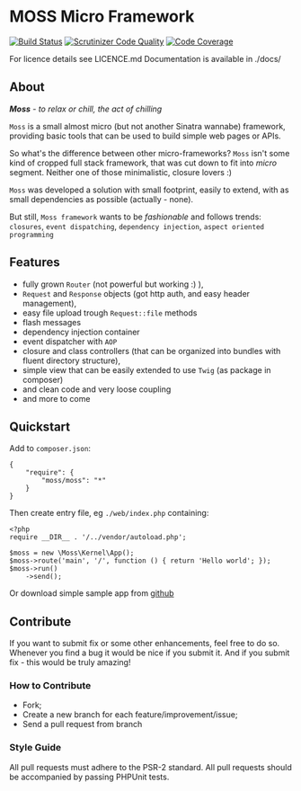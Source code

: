 # MOSS Micro Framework

[![Build Status](https://travis-ci.org/potfur/moss.png?branch=master)](https://travis-ci.org/potfur/moss)
[![Scrutinizer Code Quality](https://scrutinizer-ci.com/g/potfur/moss/badges/quality-score.png?b=master)](https://scrutinizer-ci.com/g/potfur/moss/?branch=master)
[![Code Coverage](https://scrutinizer-ci.com/g/potfur/moss/badges/coverage.png?b=master)](https://scrutinizer-ci.com/g/potfur/moss/?branch=master)

For licence details see LICENCE.md
Documentation is available in ./docs/

## About

_**Moss** - to relax or chill, the act of chilling_

`Moss` is a small almost micro (but not another Sinatra wannabe) framework, providing basic tools that can be used to build simple web pages or APIs.

So what's the difference between other micro-frameworks?
`Moss` isn't some kind of cropped full stack framework, that was cut down to fit into _micro_ segment.
Neither one of those minimalistic, closure lovers :)

`Moss` was developed a solution with small footprint, easily to extend, with as small dependencies as possible (actually - none).

But still, `Moss framework` wants to be _fashionable_ and follows trends: `closures`, `event dispatching`, `dependency injection`, `aspect oriented programming`

## Features

 * fully grown `Router` (not powerful but working :) ),
 * `Request` and `Response` objects (got http auth, and easy header management),
 * easy file upload trough `Request::file` methods
 * flash messages
 * dependency injection container
 * event dispatcher with `AOP`
 * closure and class controllers (that can be organized into bundles with fluent directory structure),
 * simple view that can be easily extended to use `Twig` (as package in composer)
 * and clean code and very loose coupling
 * and more to come

## Quickstart

Add to `composer.json`:

	{
	    "require": {
	        "moss/moss": "*"
	    }
	}

Then create entry file, eg `./web/index.php` containing:

	<?php
	require __DIR__ . '/../vendor/autoload.php';

	$moss = new \Moss\Kernel\App();
	$moss->route('main', '/', function () { return 'Hello world'; });
	$moss->run()
	    ->send();

Or download simple sample app from [github](https://github.com/potfur/moss-demo-app)

## Contribute

If you want to submit fix or some other enhancements, feel free to do so.
Whenever you find a bug it would be nice if you submit it.
And if you submit fix - this would be truly amazing!

### How to Contribute

 * Fork;
 * Create a new branch for each feature/improvement/issue;
 * Send a pull request from branch

### Style Guide

All pull requests must adhere to the PSR-2 standard.
All pull requests should be accompanied by passing PHPUnit tests.
